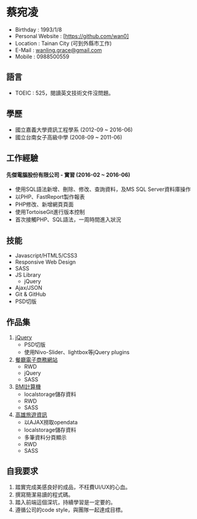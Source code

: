 # **蔡宛凌**
* Birthday : 1993/1/8
* Personal Website : [https://github.com/wan0]
* Location : Tainan City (可到外縣市工作)
* E-Mail : wanling.grace@gmail.com
* Mobile : 0988500559

## **語言**
* TOEIC : 525，閱讀英文技術文件沒問題。

## **學歷**
* 國立嘉義大學資訊工程學系 (2012-09 ~ 2016-06)
* 國立台南女子高級中學 (2008-09 ~ 2011-06)

## **工作經驗**
#### **先傑電腦股份有限公司 - 實習 (2016-02 ~ 2016-06)**
* 使用SQL語法新增、刪除、修改、查詢資料，及MS SQL Server資料庫操作
* 以PHP、FastReport製作報表
* PHP修改、新增網頁頁面
* 使用TortoiseGit進行版本控制
* 首次接觸PHP、SQL語法，一周時間進入狀況

## **技能**
* Javascript/HTML5/CSS3
* Responsive Web Design
* SASS 
* JS Library
   * jQuery
* Ajax/JSON
* Git & GitHub
* PSD切版

## **作品集**
1. [jQuery][1]
   * PSD切版
   * 使用Nivo-Slider、lightbox等jQuery plugins
2. [餐廳電子商務網站][2]
   * RWD
   * jQuery
   * SASS
3. [BMI計算機][3]
   * localstorage儲存資料
   * RWD
   * SASS
4. [高雄旅遊資訊][4]
   * 以AJAX撈取opendata
   * localstorage儲存資料
   * 多筆資料分頁顯示
   * RWD
   * SASS

## **自我要求**
1. 踏實完成美感良好的成品，不枉費UI/UX的心血。
2. 撰寫簡潔易讀的程式碼。
3. 踏入前端這個深坑，持續學習是一定要的。
4. 遵循公司的code style，與團隊一起達成目標。

[https://github.com/wan0]: https://github.com/wan0
[1]: https://wan0.github.io/finalproject/
[2]: https://wan0.github.io/hex_restaurant/
[3]: https://wan0.github.io/BMI/
[4]: https://wan0.github.io/KaohsiungTravel/
